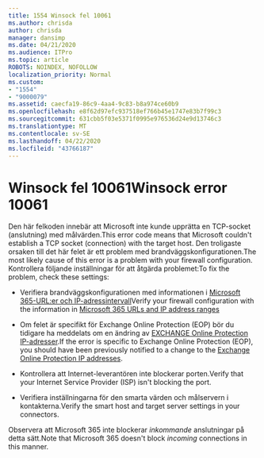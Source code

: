 ```yaml
---
title: 1554 Winsock fel 10061
ms.author: chrisda
author: chrisda
manager: dansimp
ms.date: 04/21/2020
ms.audience: ITPro
ms.topic: article
ROBOTS: NOINDEX, NOFOLLOW
localization_priority: Normal
ms.custom:
- "1554"
- "9000079"
ms.assetid: caecfa19-86c9-4aa4-9c83-b8a974ce60b9
ms.openlocfilehash: e8f62d97efc937518ef766b45e1747e83b7f99c3
ms.sourcegitcommit: 631cbb5f03e5371f0995e976536d24e9d13746c3
ms.translationtype: MT
ms.contentlocale: sv-SE
ms.lasthandoff: 04/22/2020
ms.locfileid: "43766187"
---
```

# <a name="winsock-error-10061"></a><span data-ttu-id="55940-102">Winsock fel 10061</span><span class="sxs-lookup"><span data-stu-id="55940-102">Winsock error 10061</span></span>

<span data-ttu-id="55940-103">Den här felkoden innebär att Microsoft inte kunde upprätta en TCP-socket (anslutning) med målvärden.</span><span class="sxs-lookup"><span data-stu-id="55940-103">This error code means that Microsoft couldn't establish a TCP socket (connection) with the target host.</span></span> <span data-ttu-id="55940-104">Den troligaste orsaken till det här felet är ett problem med brandväggskonfigurationen.</span><span class="sxs-lookup"><span data-stu-id="55940-104">The most likely cause of this error is a problem with your firewall configuration.</span></span> <span data-ttu-id="55940-105">Kontrollera följande inställningar för att åtgärda problemet:</span><span class="sxs-lookup"><span data-stu-id="55940-105">To fix the problem, check these settings:</span></span>

- <span data-ttu-id="55940-106">Verifiera brandväggskonfigurationen med informationen i [Microsoft 365-URL:er och IP-adressintervall](https://docs.microsoft.com/office365/enterprise/urls-and-ip-address-ranges)</span><span class="sxs-lookup"><span data-stu-id="55940-106">Verify your firewall configuration with the information in [Microsoft 365 URLs and IP address ranges](https://docs.microsoft.com/office365/enterprise/urls-and-ip-address-ranges)</span></span>

- <span data-ttu-id="55940-107">Om felet är specifikt för Exchange Online Protection (EOP) bör du tidigare ha meddelats om en ändring av [EXCHANGE Online Protection IP-adresser](https://docs.microsoft.com/office365/SecurityCompliance/eop/exchange-online-protection-ip-addresses).</span><span class="sxs-lookup"><span data-stu-id="55940-107">If the error is specific to Exchange Online Protection (EOP), you should have been previously notified to a change to the [Exchange Online Protection IP addresses](https://docs.microsoft.com/office365/SecurityCompliance/eop/exchange-online-protection-ip-addresses).</span></span>

- <span data-ttu-id="55940-108">Kontrollera att Internet-leverantören inte blockerar porten.</span><span class="sxs-lookup"><span data-stu-id="55940-108">Verify that your Internet Service Provider (ISP) isn't blocking the port.</span></span>

- <span data-ttu-id="55940-109">Verifiera inställningarna för den smarta värden och målservern i kontakterna.</span><span class="sxs-lookup"><span data-stu-id="55940-109">Verify the smart host and target server settings in your connectors.</span></span>

<span data-ttu-id="55940-110">Observera att Microsoft 365 inte blockerar *inkommande* anslutningar på detta sätt.</span><span class="sxs-lookup"><span data-stu-id="55940-110">Note that Microsoft 365 doesn't block *incoming* connections in this manner.</span></span>
